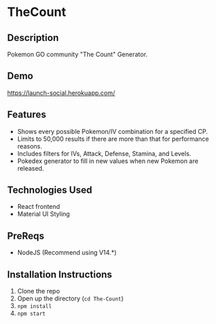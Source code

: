 # TheCount
## Description
 Pokemon GO community "The Count" Generator.

## Demo
https://launch-social.herokuapp.com/

## Features 
-  Shows every possible Pokemon/IV combination for a specified CP. 
- Limits to 50,000 results if there are more than that for performance reasons. 
- Includes filters for IVs, Attack, Defense, Stamina, and Levels. 
- Pokedex generator to fill in new values when new Pokemon are released.

## Technologies Used
- React frontend
- Material UI Styling

## PreReqs
- NodeJS (Recommend using V14.*)

## Installation Instructions
1. Clone the repo
2. Open up the directory (`cd The-Count`)
3. `npm install`
4. `npm start`